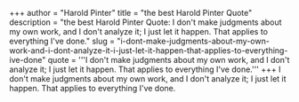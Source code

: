 +++
author = "Harold Pinter"
title = "the best Harold Pinter Quote"
description = "the best Harold Pinter Quote: I don't make judgments about my own work, and I don't analyze it; I just let it happen. That applies to everything I've done."
slug = "i-dont-make-judgments-about-my-own-work-and-i-dont-analyze-it-i-just-let-it-happen-that-applies-to-everything-ive-done"
quote = '''I don't make judgments about my own work, and I don't analyze it; I just let it happen. That applies to everything I've done.'''
+++
I don't make judgments about my own work, and I don't analyze it; I just let it happen. That applies to everything I've done.

